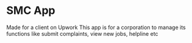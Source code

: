 # SMC App
Made for a client on Upwork
This app is for a corporation to manage its functions like submit complaints, view new jobs, helpline etc
